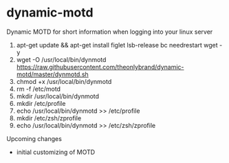 # dynamic-motd
Dynamic MOTD for short information when logging into your linux server

1. apt-get update && apt-get install figlet lsb-release bc needrestart wget -y
2. wget -O /usr/local/bin/dynmotd https://raw.githubusercontent.com/theonlybrand/dynamic-motd/master/dynmotd.sh
3. chmod +x /usr/local/bin/dynmotd
4. rm -f /etc/motd
5. mkdir /usr/local/bin/dynmotd
6. mkdir /etc/profile
7. echo /usr/local/bin/dynmotd >> /etc/profile
8. mkdir /etc/zsh/zprofile
9. echo /usr/local/bin/dynmotd >> /etc/zsh/zprofile


Upcoming changes
- initial customizing of MOTD
